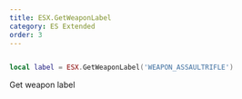 ```yaml
---
title: ESX.GetWeaponLabel
category: ES Extended
order: 3
---
```


```lua

local label = ESX.GetWeaponLabel('WEAPON_ASSAULTRIFLE')

```

Get weapon label